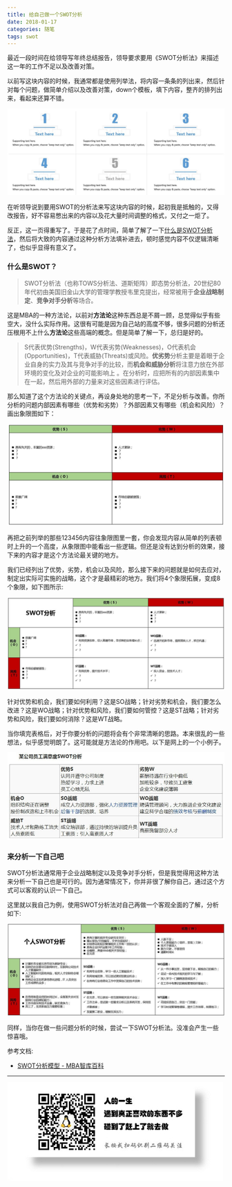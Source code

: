 ```yaml
---
title: 给自己做一个SWOT分析
date: 2018-01-17
categories: 随笔
tags: swot
---
```


最近一段时间在给领导写年终总结报告，领导要求要用《SWOT分析法》来描述这一年的工作不足以及改善对策。

以前写这块内容的时候，我通常都是使用列举法，将内容一条条的列出来，然后针对每个问题，做简单介绍以及改善对策，down个模板，填下内容，整齐的排列出来，看起来还算不错。

![](/image/life/2018-01-17-14-05-36.jpg)

在听领导说到要用SWOT的分析法来写这块内容的时候，起初我是抵触的，又得改报告，好不容易憋出来的内容以及花大量时间调整的格式，又付之一炬了。

反正，这一页得重写了。于是花了点时间，简单了解了一下[什么是SWOT分析法](http://wiki.mbalib.com/wiki/SWOT%E5%88%86%E6%9E%90%E6%A8%A1%E5%9E%8B)，然后将大致的内容通过这种分析方法填补进去，顿时感觉内容不仅逻辑清晰了，也似乎显得有意义了。

### 什么是SWOT？
> SWOT分析法（也称TOWS分析法、道斯矩阵）即态势分析法，20世纪80年代初由美国旧金山大学的管理学教授韦里克提出，经常被用于**企业战略制定**、**竞争对手分析**等场合。

这是MBA的一种方法论，以前对**方法论**这种东西总是不屑一顾，总觉得似乎有些空大，没什么实际作用。这很有可能是因为自己站的高度不够，很多问题的分析还压根用不上什么**方法论**这些高端的概念。但是简单了解一下，总归是好的。

> S代表优势(Strengths)，W代表劣势(Weaknesses)，O代表机会(Opportunities)，T代表威胁(Threats)或风险。**优劣势**分析主要是着眼于企业自身的实力及其与竞争对手的比较，而**机会和威胁分析**将注意力放在外部环境的变化及对企业的可能影响上 。在分析时，应把所有的内部因素集中在一起，然后用外部的力量来对这些因素进行评估。 

那么知道了这个方法论的关键点，再设身处地的思考一下，不足分析与改善。你所分析的问题内部因素有哪些（优势和劣势）？外部因素又有哪些（机会和风险）？画出象限图如下：

![](/image/life/2018-01-17-10-28-53.jpg)

再把之前列举的那些123456内容往象限图里一套，你会发现内容从简单的列表顿时上升的一个高度，从象限图中能看出一些逻辑。但还是没有达到分析的效果，接下来的内容才是这个方法论最关键的地方。

我们已经列出了优势，劣势，机会以及风险，那么接下来的问题就是如何去应对，制定出实际可实施的战略，这个才是最精彩的地方。我们将4个象限拓展，变成8个象限，如下图所示:

![](/image/life/2018-01-17-10-24-17.jpg)

针对优势和机会，我们要如何利用？这是SO战略；针对劣势和机会，我们要怎么改进？这是WO战略；针对优势和风险，我们要如何管控？这是ST战略；针对劣势和风险，我们要如何消除？这是WT战略。

当你填完表格后，对于你要分析的问题将会有个非常清晰的思路。本来很乱的一些想法，似乎感觉明朗了。这可能就是方法论的作用吧。以下是网上的一个小例子。

![](/image/life/2018-01-17-14-31-57.jpg)

### 来分析一下自己吧
SWOT分析法通常用于企业战略制定以及竞争对手分析，但是我觉得用这种方法来分析一下自己也是可行的。因为通常情况下，你并非很了解你自己，通过这个方式可以客观的认识一下自己。

这里就以我自己为例，使用SWOT分析法对自己再做一个客观全面的了解，分析如下: 

![](/image/life/2018-01-17-13-57-30.jpg)

同样，当你在做一些问题分析的时候，尝试一下SWOT分析法。没准会产生一些惊喜哦。

参考文档:
- [SWOT分析模型 - MBA智库百科](http://wiki.mbalib.com/wiki/SWOT%E5%88%86%E6%9E%90%E6%A8%A1%E5%9E%8B)
- - -
![](/image/weixin.jpg)